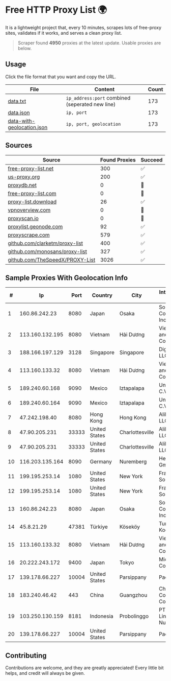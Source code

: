 
# Free HTTP Proxy List 🌍

It is a lightweight project that, every 10 minutes, scrapes lots of free-proxy sites, validates if it works, and serves a clean proxy list.


> Scraper found **4950** proxies at the latest update. Usable proxies are below.

## Usage

Click the file format that you want and copy the URL.


|File|Content|Count|
|----|-------|-----|
|[data.txt](https://raw.githubusercontent.com/themiralay/Proxy-List-World/master/data.txt)|`ip_address:port` combined (seperated new line)|173|
|[data.json](https://raw.githubusercontent.com/themiralay/Proxy-List-World/master/data.json)|`ip, port`|173|
|[data-with-geolocation.json](https://raw.githubusercontent.com/themiralay/Proxy-List-World/master/data-with-geolocation.json)|`ip, port, geolocation`|173|

## Sources

|Source|Found Proxies|Succeed|
|------|-------------|-------|
|[free-proxy-list.net](https://free-proxy-list.net)|300|✅|
|[us-proxy.org](https://www.us-proxy.org)|200|✅|
|[proxydb.net](http://proxydb.net)|0|🚫|
|[free-proxy-list.com](https://free-proxy-list.com/?page=&port=&type%5B%5D=http&type%5B%5D=https&up_time=0&search=Search)|0|🚫|
|[proxy-list.download](https://www.proxy-list.download/HTTP)|26|✅|
|[vpnoverview.com](https://vpnoverview.com/privacy/anonymous-browsing/free-proxy-servers)|0|🚫|
|[proxyscan.io](https://www.proxyscan.io)|0|🚫|
|[proxylist.geonode.com](https://proxylist.geonode.com/api/proxy-list?limit=300&page=1&sort_by=lastChecked&sort_type=desc&protocols=http,https)|92|✅|
|[proxyscrape.com](https://api.proxyscrape.com/v2/?request=displayproxies&protocol=http&timeout=10000&country=all&ssl=all&anonymity=all)|579|✅|
|[github.com/clarketm/proxy-list](https://raw.githubusercontent.com/clarketm/proxy-list/master/proxy-list-raw.txt)|400|✅|
|[github.com/monosans/proxy-list](https://raw.githubusercontent.com/monosans/proxy-list/main/proxies/http.txt)|327|✅|
|[github.com/TheSpeedX/PROXY-List](https://raw.githubusercontent.com/TheSpeedX/PROXY-List/master/http.txt)|3026|✅|


## Sample Proxies With Geolocation Info

|#|Ip|Port|Country|City|Internet Service Provider|
|-|--|----|-------|----|-------------------------|
|1|160.86.242.23|8080|Japan|Osaka|Sony Network Communications Inc|
|2|113.160.132.195|8080|Vietnam|Hải Dương|VietNam Post and Telecom Corporation|
|3|188.166.197.129|3128|Singapore|Singapore|DigitalOcean, LLC|
|4|113.160.133.32|8080|Vietnam|Hải Dương|VietNam Post and Telecom Corporation|
|5|189.240.60.168|9090|Mexico|Iztapalapa|Uninet S.A. de C.V.|
|6|189.240.60.164|9090|Mexico|Iztapalapa|Uninet S.A. de C.V.|
|7|47.242.198.40|8080|Hong Kong|Hong Kong|Alibaba.com LLC|
|8|47.90.205.231|33333|United States|Charlottesville|Alibaba.com LLC|
|9|47.90.205.231|33333|United States|Charlottesville|Alibaba.com LLC|
|10|116.203.135.164|8090|Germany|Nuremberg|Hetzner Online GmbH|
|11|199.195.253.14|1080|United States|New York|FranTech Solutions|
|12|199.195.253.14|1080|United States|New York|FranTech Solutions|
|13|160.86.242.23|8080|Japan|Osaka|Sony Network Communications Inc|
|14|45.8.21.29|47381|Türkiye|Köseköy|TurkTelekom Kocaeli Korfez|
|15|113.160.133.32|8080|Vietnam|Hải Dương|VietNam Post and Telecom Corporation|
|16|20.222.243.172|9400|Japan|Tokyo|Microsoft Corporation|
|17|139.178.66.227|10004|United States|Parsippany|Packet Host, Inc.|
|18|183.240.46.42|443|China|Guangzhou|China Mobile Communications Corporation|
|19|103.250.130.159|8181|Indonesia|Probolinggo|PT Jawara Lintas Data Nusantara|
|20|139.178.66.227|10004|United States|Parsippany|Packet Host, Inc.|



## Contributing

Contributions are welcome, and they are greatly appreciated! Every
little bit helps, and credit will always be given.

